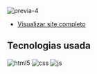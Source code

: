 
![previa-4](https://github.com/camilyolivei/projetoLOGIN/assets/120147200/2a47d91b-ee38-45fc-a425-b8f6fb497d9a)


- [Visualizar site completo](https://camilyolivei.github.io/projetoLOGIN/)<br/>

## Tecnologias usada

<div style="display: inline_block">
  <img align="center" alt="html5" src="https://img.shields.io/badge/HTML5-E34F26?style=for-the-badge&logo=html5&logoColor=white" />
  <img align="center" alt="css" src="https://img.shields.io/badge/CSS3-1572B6?style=for-the-badge&logo=css3&logoColor=white" />
  <img align="center" alt="js" src="https://img.shields.io/badge/JavaScript-F7DF1E?style=for-the-badge&logo=javascript&logoColor=black" />

</div><br/>
